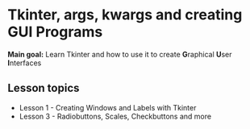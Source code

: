 # Tkinter, args, kwargs and creating GUI Programs

**Main goal:** Learn Tkinter and how to use it to create **G**raphical **U**ser **I**nterfaces 

## Lesson topics

- Lesson 1 - Creating Windows and Labels with Tkinter
- Lesson 3 - Radiobuttons, Scales, Checkbuttons and more
